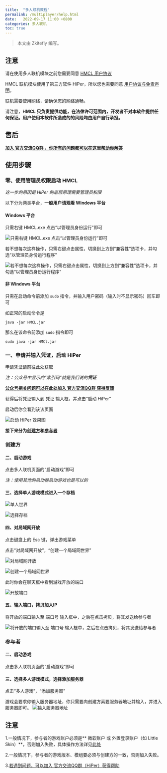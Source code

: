 ```yaml
---
title:  "多人联机教程"
permalink: /multiplayer/help.html
date:   2022-09-17 11:00 +0800
categories: 多人联机
toc: true
---
```


> 本文由 Zkitefly 编写。

## 注意

请在使用多人联机模块之前您需要同意 [HMCL 用户协议](https://hmcl.huangyuhui.net/eula) 

HMCL 联机模块使用了第三方软件 HiPer，所以您也需要同意 [用户协议与免责声明](https://hmcl.huangyuhui.net/api/redirect/multiplayer-agreement)。

联机需要使用网络，请确保您的网络通畅。

请注意，**HMCL 只负责提供功能，在法律许可范围内，开发者不对本软件提供任何保证。用户使用本软件所造成的的风险均由用户自行承担。**

## 售后

[**加入 官方交流QQ群 ，你所有的问题都可以在这里帮助你解答**](https://mcer.cn)

## 使用步骤

### 零、使用管理员权限启动 HMCL

*这一步的原因是 HiPer 的底层原理需要管理员权限*

以下分为两类平台，**一般用户请观看 Windows 平台**

#### Windows 平台

只需右键 HMCL.exe 点击“以管理员身份运行”即可

![只需右键 HMCL.exe 点击“以管理员身份运行”即可](/assets/img/docs/multiplayer/0.png)

若不想每次这样操作，只需右键点击属性，切换到上方到“兼容性”选项卡，并勾选“以管理员身份运行程序”

![若不想每次这样操作，只需右键点击属性，切换到上方到“兼容性”选项卡，并勾选“以管理员身份运行程序”](/assets/img/docs/multiplayer/00.png)

#### 非 Windows 平台

只需在启动命令前添加 `sudo` 指令，并输入用户密码（输入时不显示密码）回车即可

如正常的启动命令是

```
java -jar HMCL.jar
```

那么在该命令前添加 `sudo` 指令即可

```
sudo java -jar HMCl.jar
```

### 一、申请并输入凭证，启动 HiPer

[申请凭证请前往此处获取](https://hmcl.huangyuhui.net/api/redirect/multiplayer-static-token)

*注：公众号中显示的“索引码”就是我们说的**凭证***

[**公众号相关问题可以在此处加入 官方交流QQ群 获得反馈**](https://mcer.cn)

获得后将凭证输入到 凭证 输入框，并点击“启动 HiPer”

启动后你会看到该该页面

![启动 HiPer 效果图](/assets/img/docs/multiplayer/help/1.png)

**接下来分为[创建方](#创建方)和[参与者](#参与者)**

### 创建方

#### 二、启动游戏

点击多人联机页面的“启动游戏”即可

*注：使用其他的启动器启动游戏也是可以的*

#### 三、选择单人游戏模式进入一个存档

![单人世界](/assets/img/docs/multiplayer/help/2.png)

![选择存档](/assets/img/docs/multiplayer/help/3.png)

#### 四、对局域网开放

点击键盘上的 Esc 键，弹出游戏菜单   

点击“对局域网开放”，“创建一个局域网世界”

![对局域网开放](/assets/img/docs/multiplayer/help/4.png)

![创建一个局域网世界](/assets/img/docs/multiplayer/help/5.png)

此时你会在聊天框中看到游戏开放的端口

![开放端口](/assets/img/docs/multiplayer/help/6.png)

#### 五、输入端口，拷贝加入IP

将开放的端口输入至 端口号 输入框中，之后在点击拷贝，将其发送给参与者

![将开放的端口输入至 端口号 输入框中，之后在点击拷贝，将其发送给参与者](/assets/img/docs/multiplayer/help/7.png)



### 参与者

#### 二、启动游戏

点击多人联机页面的“启动游戏”即可

#### 三、选择多人游戏模式，选择添加服务器

点击“多人游戏”，“添加服务器”

游戏会要求你输入服务器地址，你只需要向创建方索要服务器地址并输入，并进入服务器即可。
![输入服务器地址](/assets/img/docs/multiplayer/help/8.png)

## 注意

1.一般情况下，参与者的游戏账户必须是** 微软账户 或 外置登录账户（如 Little Skin）**，否则加入失败，具体操作方法详见[此处](multiplayer/account.html)

2.一般情况下，参与者的游戏版本、模组要必须与创建方的一致，否则加入失败。

3.[若遇到问题，可以加入 官方交流QQ群（HiPer）获得帮助](https://mcer.cn)